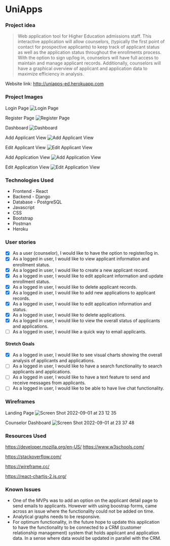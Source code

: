 # UniApps
### Project idea 
>Web application tool for Higher Education admissions staff. This interactive application will allow counselors, (typically the first point of contact for prospective applicants) to keep track of applicant status as well as the application status throughout the enrollments process. With the option to sign up/log in, counselors will have full access to maintain and manage applicant records. Additionally, counselors will have a graphical overview of applicant and application data to maximize efficiency in analysis. 

Website link: http://uniapps-ed.herokuapp.com

### Project Images 
Login Page
![Login Page](/src/assets/project-images/1_login.png)

Register Page
![Register Page](/src/assets/project-images/2_register.png)

Dashboard 
![Dashboard](/src/assets/project-images/3_dashboard.png)

Add Applicant View
![Add Applicant View](/src/assets/project-images/4_add_applicant.png)

Edit Applicant View
![Edit Applicant View](/src/assets/project-images/5_edit_applicant.png)

Add Application View
![Add Application View](/src/assets/project-images/6_add_application.png)

Edit Application View
![Edit Application View](/src/assets/project-images/7_edit_application.png)

### Technologies Used
- Frontend - React
- Backend - Django 
- Database - PostgreSQL
- Javascript
- CSS
- Bootstrap
- Postman 
- Heroku 
### User stories
- [x] As a user (counselor), I would like to have the option to register/log in.
- [x] As a logged in user, I would like to view applicant information and enrollment status.
- [x] As a logged in user, I would like to create a new applicant record.
- [x] As a logged in user, I would like to edit applicant information and update enrollment status.
- [x] As a logged in user, I would like to delete applicant records.
- [x] As a logged in user, I would like to add new applications to applicant records.
- [x] As a logged in user, I would like to edit application information and status.
- [x] As a logged in user, I would like to delete applications.
- [x] As a logged in user, I would like to view the overall status of applicants and applications.
- [ ] As a logged in user, I would like a quick way to email applicants.

#### Stretch Goals

- [x] As a logged in user, I would like to see visual charts showing the overall analysis of applicants and applications.
- [ ] As a logged in user, I would like to have a search functionality to search applicants and applications. 
- [ ] As a logged in user, I would like to have a text feature to send and receive messages from applicants.
- [ ] As a logged in user, I would like to be able to have live chat functionality.

### Wireframes

Landing Page
![Screen Shot 2022-09-01 at 23 12 35](https://media.git.generalassemb.ly/user/41660/files/662d5f12-2aa0-43ac-82da-ed97e9a42f74)

Counselor Dashboard 
![Screen Shot 2022-09-01 at 23 37 48](https://media.git.generalassemb.ly/user/41660/files/2e624e1c-ab5c-43e7-aa60-797509851f61)

### Resources Used 
https://developer.mozilla.org/en-US/
https://www.w3schools.com/

https://stackoverflow.com/

https://wireframe.cc/

https://react-chartjs-2.js.org/

### Known Issues
- One of the MVPs was to add an option on the applicant detail page to send emails to applicants. However with using boostrap forms, came across an issue where the functionality could not be added on time. 
- Analytical graphs needs to be responsive. 
- For optimum functionality, in the future hope to update this application to have the functionality to be connected to a CRM (customer relationship management) system that holds applicant and application data. In a sense where data would be updated in parallel with the CRM.
